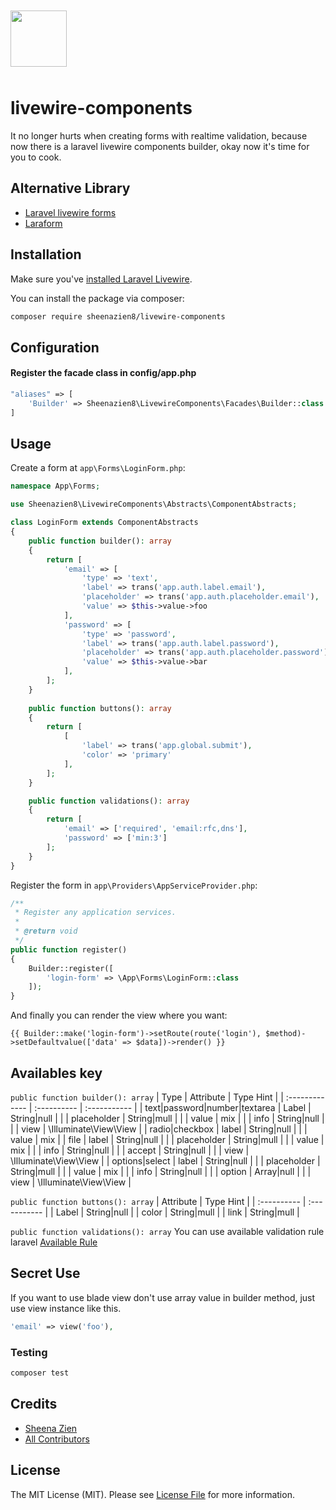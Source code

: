 <div align="">

<a href="https://github.com/sheenazien8/livewire-components"><img src="https://i.ibb.co/bFXKnQN/Group-1.png" style="margin: 20px auto 10px" width="90"></a>

</div>

# livewire-components
It no longer hurts when creating forms with realtime validation, because now there is a laravel livewire components builder, okay now it's time for you to cook. 

## Alternative Library
* [Laravel livewire forms](https://github.com/kdion4891/laravel-livewire-forms)
* [Laraform](https://github.com/laraform/laraform)

## Installation
Make sure you've [installed Laravel Livewire](https://laravel-livewire.com/docs/installation/).

You can install the package via composer:

```bash
composer require sheenazien8/livewire-components
```
## Configuration

#### Register the facade class in config/app.php
```php
"aliases" => [
    'Builder' => Sheenazien8\LivewireComponents\Facades\Builder::class
]
```

## Usage
Create a form at ```app\Forms\LoginForm.php```:
```php
namespace App\Forms;

use Sheenazien8\LivewireComponents\Abstracts\ComponentAbstracts;

class LoginForm extends ComponentAbstracts
{
    public function builder(): array
    {
        return [
            'email' => [
                'type' => 'text',
                'label' => trans('app.auth.label.email'),
                'placeholder' => trans('app.auth.placeholder.email'),
                'value' => $this->value->foo
            ],
            'password' => [
                'type' => 'password',
                'label' => trans('app.auth.label.password'),
                'placeholder' => trans('app.auth.placeholder.password'),
                'value' => $this->value->bar
            ],
        ];
    }
    
    public function buttons(): array
    {
        return [
            [
                'label' => trans('app.global.submit'),
                'color' => 'primary'
            ],
        ];
    }

    public function validations(): array
    {
        return [
            'email' => ['required', 'email:rfc,dns'],
            'password' => ['min:3']
        ];
    }
}

```
Register the form in ```app\Providers\AppServiceProvider.php```:
```php
/**
 * Register any application services.
 *
 * @return void
 */
public function register()
{
    Builder::register([
        'login-form' => \App\Forms\LoginForm::class
    ]);
}
```
And finally you can render the view where you want:
```blade.php
{{ Builder::make('login-form')->setRoute(route('login'), $method)->setDefaultvalue(['data' => $data])->render() }}
```

## Availables key
```public function builder(): array```
| Type       | Attribute     | Type Hint     |
| :------------- | :---------- | :----------- |
|  text\|password\|number\|textarea | Label  | String\|null    |
|   | placeholder  | String\|mull    |
|   | value  | mix    |
|   | info  | String\|null    |
|   | view  | \Illuminate\View\View    |
|  radio\|checkbox | label  | String\|null    |
|   | value  | mix    |
|  file | label  | String\|null    |
|   | placeholder  | String\|mull    |
|   | value  | mix    |
|   | info  | String\|null    |
|   | accept  | String\|null    |
|   | view  | \Illuminate\View\View    |
|  options\|select | label  | String\|null    |
|   | placeholder  | String\|mull    |
|   | value  | mix    |
|   | info  | String\|null    |
|   | option  | Array\|null    |
|   | view  | \Illuminate\View\View    |

```public function buttons(): array```
| Attribute     | Type Hint     |
| :---------- | :----------- |
| Label  | String\|null    |
| color  | String\|mull    |
| link  | String\|mull    |

```public function validations(): array```
You can use available validation rule laravel [Available Rule](https://laravel.com/docs/7.x/validation#available-validation-rules)
## Secret Use
If you want to use blade view don't use array value in builder method, just use view instance like this.
```php
'email' => view('foo'),
```
### Testing

``` bash
composer test
```

## Credits

- [Sheena Zien](https://github.com/sheenazien8)
- [All Contributors](../../contributors)

## License

The MIT License (MIT). Please see [License File](LICENSE.md) for more information.

